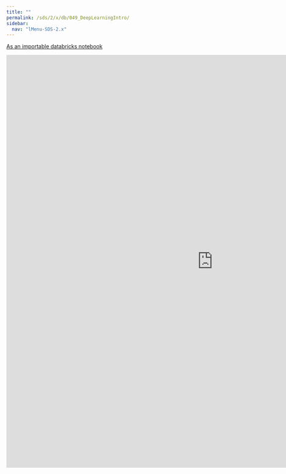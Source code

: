 ```yaml
---
title: ""
permalink: /sds/2/x/db/049_DeepLearningIntro/
sidebar:
  nav: "lMenu-SDS-2.x"
---
```


[As an importable databricks notebook](https://lamastex.github.io/scalable-data-science/sds/2/x/db/049_DeepLearningIntro.html)

<iframe src="https://lamastex.github.io/scalable-data-science/sds/2/x/db/049_DeepLearningIntro" width="1080" height="1080" frameborder="0"></iframe>
